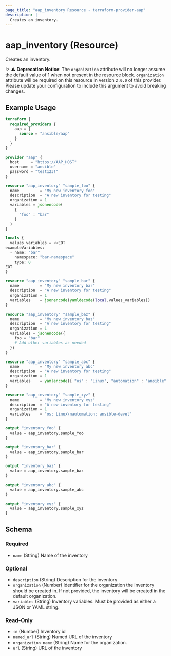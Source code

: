 ```yaml
---
page_title: "aap_inventory Resource - terraform-provider-aap"
description: |-
  Creates an inventory.
---
```


# aap_inventory (Resource)

Creates an inventory.

!> ⚠️ **Deprecation Notice**: The `organization` attribute will no longer assume the default value of 1 when not present in the resource block.  `organization` attribute will be required on this resource in version `2.0.0` of this provider.   Please update your configuration to include this argument to avoid breaking changes.


## Example Usage

```terraform
terraform {
  required_providers {
    aap = {
      source = "ansible/aap"
    }
  }
}

provider "aap" {
  host     = "https://AAP_HOST"
  username = "ansible"
  password = "test123!"
}

resource "aap_inventory" "sample_foo" {
  name         = "My new inventory foo"
  description  = "A new inventory for testing"
  organization = 1
  variables = jsonencode(
    {
      "foo" : "bar"
    }
  )
}

locals {
  values_variables = <<EOT
exampleVariables:
  - name: "bar"
    namespace: "bar-namespace"
    type: 0
EOT
}

resource "aap_inventory" "sample_bar" {
  name         = "My new inventory bar"
  description  = "A new inventory for testing"
  organization = 1
  variables    = jsonencode(yamldecode(local.values_variables))
}

resource "aap_inventory" "sample_baz" {
  name         = "My new inventory baz"
  description  = "A new inventory for testing"
  organization = 1
  variables = jsonencode({
    foo = "bar"
    # Add other variables as needed
  })
}

resource "aap_inventory" "sample_abc" {
  name         = "My new inventory abc"
  description  = "A new inventory for testing"
  organization = 1
  variables    = yamlencode({ "os" : "Linux", "automation" : "ansible" })
}

resource "aap_inventory" "sample_xyz" {
  name         = "My new inventory xyz"
  description  = "A new inventory for testing"
  organization = 1
  variables    = "os: Linux\nautomation: ansible-devel"
}

output "inventory_foo" {
  value = aap_inventory.sample_foo
}

output "inventory_bar" {
  value = aap_inventory.sample_bar
}

output "inventory_baz" {
  value = aap_inventory.sample_baz
}

output "inventory_abc" {
  value = aap_inventory.sample_abc
}

output "inventory_xyz" {
  value = aap_inventory.sample_xyz
}
```


<!-- schema generated by tfplugindocs -->
## Schema

### Required

- `name` (String) Name of the inventory

### Optional

- `description` (String) Description for the inventory
- `organization` (Number) Identifier for the organization the inventory should be created in. If not provided, the inventory will be created in the default organization.
- `variables` (String) Inventory variables. Must be provided as either a JSON or YAML string.

### Read-Only

- `id` (Number) Inventory id
- `named_url` (String) Named URL of the inventory
- `organization_name` (String) Name for the organization.
- `url` (String) URL of the inventory

